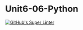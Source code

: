 # Unit6-06-Python

[![GitHub's Super Linter](https://github.com/crestel-ong/Unit6-06-Python///workflows/GitHub's%20Super%20Linter/badge.svg)](https://github.com/crestel-ong/Unit6-06-Python///actions)
